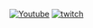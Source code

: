 
[![Youtube](https://cdn-icons-png.flaticon.com/256/1384/1384060.png)](https://www.youtube.com/channel/UCO7zkmL72QYNqj-cLEKQllg)
[![twitch](https://cdn-icons-png.flaticon.com/512/5968/5968819.png)](https://www.twitch.tv/pixelofficer)
